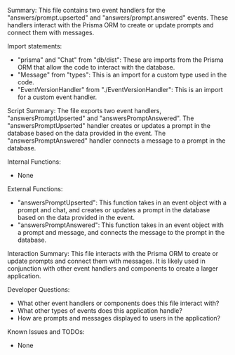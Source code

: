 Summary:
This file contains two event handlers for the "answers/prompt.upserted" and "answers/prompt.answered" events. These handlers interact with the Prisma ORM to create or update prompts and connect them with messages.

Import statements:
- "prisma" and "Chat" from "db/dist": These are imports from the Prisma ORM that allow the code to interact with the database.
- "Message" from "types": This is an import for a custom type used in the code.
- "EventVersionHandler" from "./EventVersionHandler": This is an import for a custom event handler.

Script Summary:
The file exports two event handlers, "answersPromptUpserted" and "answersPromptAnswered". The "answersPromptUpserted" handler creates or updates a prompt in the database based on the data provided in the event. The "answersPromptAnswered" handler connects a message to a prompt in the database.

Internal Functions:
- None

External Functions:
- "answersPromptUpserted": This function takes in an event object with a prompt and chat, and creates or updates a prompt in the database based on the data provided in the event.
- "answersPromptAnswered": This function takes in an event object with a prompt and message, and connects the message to the prompt in the database.

Interaction Summary:
This file interacts with the Prisma ORM to create or update prompts and connect them with messages. It is likely used in conjunction with other event handlers and components to create a larger application.

Developer Questions:
- What other event handlers or components does this file interact with?
- What other types of events does this application handle?
- How are prompts and messages displayed to users in the application?

Known Issues and TODOs:
- None